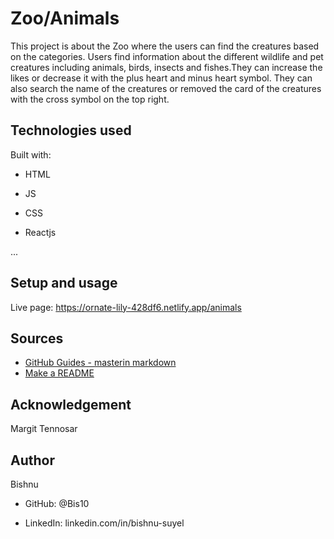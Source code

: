 # Zoo/Animals

This project is about the Zoo where the users can find the creatures based on the categories. Users find information about the different wildlife and pet creatures including animals, birds, insects and fishes.They can increase the likes or decrease it with the plus heart and minus heart symbol. They can also search the name of the creatures or removed the card of the creatures with the cross symbol on the top right.

## Technologies used

Built with:

- HTML  

- JS  

- CSS  

- Reactjs   

...   

## Setup and usage   

Live page: https://ornate-lily-428df6.netlify.app/animals

## Sources  

- [GitHub Guides - masterin markdown](https://guides.github.com/features/mastering-markdown/)
- [Make a README](https://www.makeareadme.com/)

## Acknowledgement  
Margit Tennosar

## Author

Bishnu  


- GitHub: @Bis10

- LinkedIn: linkedin.com/in/bishnu-suyel
